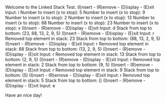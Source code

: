 Welcome to the Linked Stack Test.
(I)nsert - (R)emove - (D)isplay - (E)xit
Input: i
Number to insert (x to stop): 5
Number to insert (x to stop): 9
Number to insert (x to stop): 2
Number to insert (x to stop): 13
Number to insert (x to stop): 88
Number to insert (x to stop): 23
Number to insert (x to stop): x
(I)nsert - (R)emove - (D)isplay - (E)xit
Input: d
Stack from top to bottom: (23, 88, 13, 2, 9, 5)
(I)nsert - (R)emove - (D)isplay - (E)xit
Input: r
Removed top element in stack: 23
Stack from top to bottom: (88, 13, 2, 9, 5)
(I)nsert - (R)emove - (D)isplay - (E)xit
Input: r
Removed top element in stack: 88
Stack from top to bottom: (13, 2, 9, 5)
(I)nsert - (R)emove - (D)isplay - (E)xit
Input: r
Removed top element in stack: 13
Stack from top to bottom: (2, 9, 5)
(I)nsert - (R)emove - (D)isplay - (E)xit
Input: r
Removed top element in stack: 2
Stack from top to bottom: (9, 5)
(I)nsert - (R)emove - (D)isplay - (E)xit
Input: r
Removed top element in stack: 9
Stack from top to bottom: (5)
(I)nsert - (R)emove - (D)isplay - (E)xit
Input: r
Removed top element in stack: 5
Stack from top to bottom: ()
(I)nsert - (R)emove - (D)isplay - (E)xit
Input: e

Have an nice day!